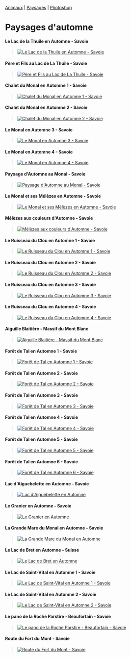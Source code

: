 [Animaux](/animaux#readme) | [Paysages](/paysages#readme) | [Photoshop](/photoshop#readme)

# Paysages d'automne

#### Le Lac de la Thuile en Automne - Savoie
> [![Le Lac de la Thuile en Automne - Savoie](https://images.weserv.nl/?url=https://raw.githubusercontent.com/olivier3lanc/photographies/master/paysages/automne/lac_thuile_automne_mg_6008__mg_6012-5-images_size_3200x1600.webp&output=webp&q=30&w=976&dpr=2)](https://images.weserv.nl/?url=https://raw.githubusercontent.com/olivier3lanc/photographies/master/paysages/automne/lac_thuile_automne_mg_6008__mg_6012-5-images_size_3200x1600.webp&output=webp&q=30&w=976&dpr=2)

#### Père et Fils au Lac de La Thuile - Savoie
> [![Père et Fils au Lac de La Thuile - Savoie](https://images.weserv.nl/?url=https://raw.githubusercontent.com/olivier3lanc/photographies/master/paysages/automne/pere_fils_la_thuile_mg_6033_size_2560x1706.webp&output=webp&q=30&w=976&dpr=2)](https://images.weserv.nl/?url=https://raw.githubusercontent.com/olivier3lanc/photographies/master/paysages/automne/pere_fils_la_thuile_mg_6033_size_2560x1706.webp&output=webp&q=30&w=976&dpr=2)

#### Chalet du Monal en Automne 1 - Savoie
> [![Chalet du Monal en Automne 1 - Savoie](https://images.weserv.nl/?url=https://raw.githubusercontent.com/olivier3lanc/photographies/master/paysages/automne/Chalets_Monal_Automne_1_MG_5779_size_1600x1066.webp&output=webp&q=30&w=976&dpr=2)](https://images.weserv.nl/?url=https://raw.githubusercontent.com/olivier3lanc/photographies/master/paysages/automne/Chalets_Monal_Automne_1_MG_5779_size_1600x1066.webp&output=webp&q=30&w=976&dpr=2)

#### Chalet du Monal en Automne 2 - Savoie
> [![Chalet du Monal en Automne 2 - Savoie](https://images.weserv.nl/?url=https://raw.githubusercontent.com/olivier3lanc/photographies/master/paysages/automne/Chalets_Monal_Automne_2_MG_5773_size_1600x1066.webp&output=webp&q=30&w=976&dpr=2)](https://images.weserv.nl/?url=https://raw.githubusercontent.com/olivier3lanc/photographies/master/paysages/automne/Chalets_Monal_Automne_2_MG_5773_size_1600x1066.webp&output=webp&q=30&w=976&dpr=2)

#### Le Monal en Automne 3 - Savoie
> [![Le Monal en Automne 3 - Savoie](https://images.weserv.nl/?url=https://raw.githubusercontent.com/olivier3lanc/photographies/master/paysages/automne/le_monal_en_automne_mg_3662_mg_3670-9-img_size_4243x1600.webp&output=webp&q=30&w=976&dpr=2)](https://images.weserv.nl/?url=https://raw.githubusercontent.com/olivier3lanc/photographies/master/paysages/automne/le_monal_en_automne_mg_3662_mg_3670-9-img_size_4243x1600.webp&output=webp&q=30&w=976&dpr=2)

#### Le Monal en Automne 4 - Savoie
> [![Le Monal en Automne 4 - Savoie](https://images.weserv.nl/?url=https://raw.githubusercontent.com/olivier3lanc/photographies/master/paysages/automne/le_monal_en_automne_mg_3672_1_size_2560x1706.webp&output=webp&q=30&w=976&dpr=2)](https://images.weserv.nl/?url=https://raw.githubusercontent.com/olivier3lanc/photographies/master/paysages/automne/le_monal_en_automne_mg_3672_1_size_2560x1706.webp&output=webp&q=30&w=976&dpr=2)

#### Paysage d'Automne au Monal - Savoie
> [![Paysage d'Automne au Monal - Savoie](https://images.weserv.nl/?url=https://raw.githubusercontent.com/olivier3lanc/photographies/master/paysages/automne/paysage_automne_monal_1_mg_5750__mg_5754-5-images_size_2560x1706.webp&output=webp&q=30&w=976&dpr=2)](https://images.weserv.nl/?url=https://raw.githubusercontent.com/olivier3lanc/photographies/master/paysages/automne/paysage_automne_monal_1_mg_5750__mg_5754-5-images_size_2560x1706.webp&output=webp&q=30&w=976&dpr=2)

#### Le Monal et ses Mélèzes en Automne - Savoie
> [![Le Monal et ses Mélèzes en Automne - Savoie](https://images.weserv.nl/?url=https://raw.githubusercontent.com/olivier3lanc/photographies/master/paysages/automne/Le_Monal_et_Melezes_Automne_MG_5740__MG_5744-5-images_size_1600x1066.webp&output=webp&q=30&w=976&dpr=2)](https://images.weserv.nl/?url=https://raw.githubusercontent.com/olivier3lanc/photographies/master/paysages/automne/Le_Monal_et_Melezes_Automne_MG_5740__MG_5744-5-images_size_1600x1066.webp&output=webp&q=30&w=976&dpr=2)

#### Mélèzes aux couleurs d'Automne - Savoie
> [![Mélèzes aux couleurs d'Automne - Savoie](https://images.weserv.nl/?url=https://raw.githubusercontent.com/olivier3lanc/photographies/master/paysages/automne/Melezes_Couleurs_Automne_Monal_MG_5729__MG_5731_size_1066x1600.webp&output=webp&q=30&w=976&dpr=2)](https://images.weserv.nl/?url=https://raw.githubusercontent.com/olivier3lanc/photographies/master/paysages/automne/Melezes_Couleurs_Automne_Monal_MG_5729__MG_5731_size_1066x1600.webp&output=webp&q=30&w=976&dpr=2)

#### Le Ruisseau du Clou en Automne 1 - Savoie
> [![Le Ruisseau du Clou en Automne 1 - Savoie](https://images.weserv.nl/?url=https://raw.githubusercontent.com/olivier3lanc/photographies/master/paysages/automne/le_ruisseau_du_clou_en_automne_mg_5790_size_2560x1706.webp&output=webp&q=30&w=976&dpr=2)](https://images.weserv.nl/?url=https://raw.githubusercontent.com/olivier3lanc/photographies/master/paysages/automne/le_ruisseau_du_clou_en_automne_mg_5790_size_2560x1706.webp&output=webp&q=30&w=976&dpr=2)

#### Le Ruisseau du Clou en Automne 2 - Savoie
> [![Le Ruisseau du Clou en Automne 2 - Savoie](https://images.weserv.nl/?url=https://raw.githubusercontent.com/olivier3lanc/photographies/master/paysages/automne/ruisseau_clou_automne_1_mg_5701_size_2560x1706.webp&output=webp&q=30&w=976&dpr=2)](https://images.weserv.nl/?url=https://raw.githubusercontent.com/olivier3lanc/photographies/master/paysages/automne/ruisseau_clou_automne_1_mg_5701_size_2560x1706.webp&output=webp&q=30&w=976&dpr=2)

#### Le Ruisseau du Clou en Automne 3 - Savoie
> [![Le Ruisseau du Clou en Automne 3 - Savoie](https://images.weserv.nl/?url=https://raw.githubusercontent.com/olivier3lanc/photographies/master/paysages/automne/ruisseau_clou_automne_3_mg_5693__mg_5694-2-images_size_2560x2559.webp&output=webp&q=30&w=976&dpr=2)](https://images.weserv.nl/?url=https://raw.githubusercontent.com/olivier3lanc/photographies/master/paysages/automne/ruisseau_clou_automne_3_mg_5693__mg_5694-2-images_size_2560x2559.webp&output=webp&q=30&w=976&dpr=2)

#### Le Ruisseau du Clou en Automne 4 - Savoie
> [![Le Ruisseau du Clou en Automne 4 - Savoie](https://images.weserv.nl/?url=https://raw.githubusercontent.com/olivier3lanc/photographies/master/paysages/automne/ruisseau_clou_automne_4_mg_5695_size_2560x1706.webp&output=webp&q=30&w=976&dpr=2)](https://images.weserv.nl/?url=https://raw.githubusercontent.com/olivier3lanc/photographies/master/paysages/automne/ruisseau_clou_automne_4_mg_5695_size_2560x1706.webp&output=webp&q=30&w=976&dpr=2)

#### Aiguille Blaitière - Massif du Mont Blanc
> [![Aiguille Blaitière - Massif du Mont Blanc](https://images.weserv.nl/?url=https://raw.githubusercontent.com/olivier3lanc/photographies/master/paysages/automne/Aiguille_Blaitiere_MG_3631__MG_3636-6%20images_size_2500x1078.webp&output=webp&q=30&w=976&dpr=2)](https://images.weserv.nl/?url=https://raw.githubusercontent.com/olivier3lanc/photographies/master/paysages/automne/Aiguille_Blaitiere_MG_3631__MG_3636-6%20images_size_2500x1078.webp&output=webp&q=30&w=976&dpr=2)

#### Forêt de Tal en Automne 1 - Savoie
> [![Forêt de Tal en Automne 1 - Savoie](https://images.weserv.nl/?url=https://raw.githubusercontent.com/olivier3lanc/photographies/master/paysages/automne/foret_de_tal_automne_MG_3345_size_1600x1066.webp&output=webp&q=30&w=976&dpr=2)](https://images.weserv.nl/?url=https://raw.githubusercontent.com/olivier3lanc/photographies/master/paysages/automne/foret_de_tal_automne_MG_3345_size_1600x1066.webp&output=webp&q=30&w=976&dpr=2)

#### Forêt de Tal en Automne 2 - Savoie
> [![Forêt de Tal en Automne 2 - Savoie](https://images.weserv.nl/?url=https://raw.githubusercontent.com/olivier3lanc/photographies/master/paysages/automne/foret_de_tal_automne_MG_3348_size_1066x1600.webp&output=webp&q=30&w=976&dpr=2)](https://images.weserv.nl/?url=https://raw.githubusercontent.com/olivier3lanc/photographies/master/paysages/automne/foret_de_tal_automne_MG_3348_size_1066x1600.webp&output=webp&q=30&w=976&dpr=2)

#### Forêt de Tal en Automne 3 - Savoie
> [![Forêt de Tal en Automne 3 - Savoie](https://images.weserv.nl/?url=https://raw.githubusercontent.com/olivier3lanc/photographies/master/paysages/automne/foret_de_tal_automne_MG_3394_size_1066x1600.webp&output=webp&q=30&w=976&dpr=2)](https://images.weserv.nl/?url=https://raw.githubusercontent.com/olivier3lanc/photographies/master/paysages/automne/foret_de_tal_automne_MG_3394_size_1066x1600.webp&output=webp&q=30&w=976&dpr=2)

#### Forêt de Tal en Automne 4 - Savoie
> [![Forêt de Tal en Automne 4 - Savoie](https://images.weserv.nl/?url=https://raw.githubusercontent.com/olivier3lanc/photographies/master/paysages/automne/foret_de_tal_automne_MG_3416_size_1600x1066.webp&output=webp&q=30&w=976&dpr=2)](https://images.weserv.nl/?url=https://raw.githubusercontent.com/olivier3lanc/photographies/master/paysages/automne/foret_de_tal_automne_MG_3416_size_1600x1066.webp&output=webp&q=30&w=976&dpr=2)

#### Forêt de Tal en Automne 5 - Savoie
> [![Forêt de Tal en Automne 5 - Savoie](https://images.weserv.nl/?url=https://raw.githubusercontent.com/olivier3lanc/photographies/master/paysages/automne/foret_de_tal_automne_MG_3421_size_1600x1066.webp&output=webp&q=30&w=976&dpr=2)](https://images.weserv.nl/?url=https://raw.githubusercontent.com/olivier3lanc/photographies/master/paysages/automne/foret_de_tal_automne_MG_3421_size_1600x1066.webp&output=webp&q=30&w=976&dpr=2)

#### Forêt de Tal en Automne 6 - Savoie
> [![Forêt de Tal en Automne 6 - Savoie](https://images.weserv.nl/?url=https://raw.githubusercontent.com/olivier3lanc/photographies/master/paysages/automne/foret_de_tal_automne_MG_3430_size_1600x1066.webp&output=webp&q=30&w=976&dpr=2)](https://images.weserv.nl/?url=https://raw.githubusercontent.com/olivier3lanc/photographies/master/paysages/automne/foret_de_tal_automne_MG_3430_size_1600x1066.webp&output=webp&q=30&w=976&dpr=2)

#### Lac d'Aiguebelette en Automne - Savoie
> [![Lac d'Aiguebelette en Automne](https://images.weserv.nl/?url=https://raw.githubusercontent.com/olivier3lanc/photographies/master/paysages/automne/IMG_4589_size_2500x1667.webp&output=webp&q=30&w=976&dpr=2)](https://images.weserv.nl/?url=https://raw.githubusercontent.com/olivier3lanc/photographies/master/paysages/automne/IMG_4589_size_2500x1667.webp&output=webp&q=30&w=976&dpr=2)

#### Le Granier en Automne - Savoie
> [![Le Granier en Automne](https://images.weserv.nl/?url=https://raw.githubusercontent.com/olivier3lanc/photographies/master/paysages/automne/img_6777_size_2560x1706.webp&output=webp&q=30&w=976&dpr=2)](https://images.weserv.nl/?url=https://raw.githubusercontent.com/olivier3lanc/photographies/master/paysages/automne/img_6777_size_2560x1706.webp&output=webp&q=30&w=976&dpr=2)

#### La Grande Mare du Monal en Automne - Savoie
> [![La Grande Mare du Monal en Automne](https://images.weserv.nl/?url=https://raw.githubusercontent.com/olivier3lanc/photographies/master/paysages/automne/la_grande_mare_du_monal_en_automne_mg_3623_mg_3645-14-img_size_2560x1706.webp&output=webp&q=30&w=976&dpr=2)](https://images.weserv.nl/?url=https://raw.githubusercontent.com/olivier3lanc/photographies/master/paysages/automne/la_grande_mare_du_monal_en_automne_mg_3623_mg_3645-14-img_size_2560x1706.webp&output=webp&q=30&w=976&dpr=2)

#### Le Lac de Bret en Automne - Suisse
> [![Le Lac de Bret en Automne](https://images.weserv.nl/?url=https://raw.githubusercontent.com/olivier3lanc/photographies/master/paysages/automne/lac_bret_automne_img_5325_img_5331_size_4799x1600.webp&output=webp&q=30&w=976&dpr=2)](https://images.weserv.nl/?url=https://raw.githubusercontent.com/olivier3lanc/photographies/master/paysages/automne/lac_bret_automne_img_5325_img_5331_size_4799x1600.webp&output=webp&q=30&w=976&dpr=2)

#### Le Lac de Saint-Vital en Automne 1 - Savoie
> [![Le Lac de Saint-Vital en Automne 1 - Savoie](https://images.weserv.nl/?url=https://raw.githubusercontent.com/olivier3lanc/photographies/master/paysages/automne/lac_st_vital_img_5076_img_5083-8-img_size_4800x1600.webp&output=webp&q=30&w=976&dpr=2)](https://images.weserv.nl/?url=https://raw.githubusercontent.com/olivier3lanc/photographies/master/paysages/automne/lac_st_vital_img_5076_img_5083-8-img_size_4800x1600.webp&output=webp&q=30&w=976&dpr=2)

#### Le Lac de Saint-Vital en Automne 2 - Savoie
> [![Le Lac de Saint-Vital en Automne 2 - Savoie](https://images.weserv.nl/?url=https://raw.githubusercontent.com/olivier3lanc/photographies/master/paysages/automne/Lac-St-Vital_MG_3661_MG_3666_size_2500x973.webp&output=webp&q=30&w=976&dpr=2)](https://images.weserv.nl/?url=https://raw.githubusercontent.com/olivier3lanc/photographies/master/paysages/automne/Lac-St-Vital_MG_3661_MG_3666_size_2500x973.webp&output=webp&q=30&w=976&dpr=2)


#### Le pano de la Roche Parstire - Beaufortain - Savoie
> [![Le pano de la Roche Parstire - Beaufortain - Savoie](https://images.weserv.nl/?url=https://raw.githubusercontent.com/olivier3lanc/photographies/master/paysages/automne/Le_Pano_de_la_Roche_Parstire_beta_size_2500x509.webp&output=webp&q=30&w=976&dpr=2)](https://images.weserv.nl/?url=https://raw.githubusercontent.com/olivier3lanc/photographies/master/paysages/automne/Le_Pano_de_la_Roche_Parstire_beta_size_2500x509.webp&output=webp&q=30&w=976&dpr=2)


#### Route du Fort du Mont - Savoie
> [![Route du Fort du Mont - Savoie](https://images.weserv.nl/?url=https://raw.githubusercontent.com/olivier3lanc/photographies/master/paysages/automne/Route_du_Fort_du_Mont_IMG_5285_size_1600x1066.webp&output=webp&q=30&w=976&dpr=2)](https://images.weserv.nl/?url=https://raw.githubusercontent.com/olivier3lanc/photographies/master/paysages/automne/Route_du_Fort_du_Mont_IMG_5285_size_1600x1066.webp&output=webp&q=30&w=976&dpr=2)

